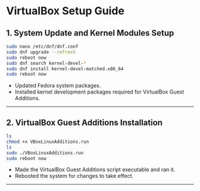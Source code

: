 # VirtualBox Setup Guide

## **1. System Update and Kernel Modules Setup**
```bash
sudo nano /etc/dnf/dnf.conf
sudo dnf upgrade --refresh
sudo reboot now
sudo dnf search kernel-devel-*
sudo dnf install kernel-devel-matched.x86_64
sudo reboot now
```

- Updated Fedora system packages.
- Installed kernel development packages required for VirtualBox Guest Additions.

---

## **2. VirtualBox Guest Additions Installation**
```bash
ls
chmod +x VBoxLinuxAdditions.run
ls
sudo ./VBoxLinuxAdditions.run
sudo reboot now
```

- Made the VirtualBox Guest Additions script executable and ran it.
- Rebooted the system for changes to take effect.

---
